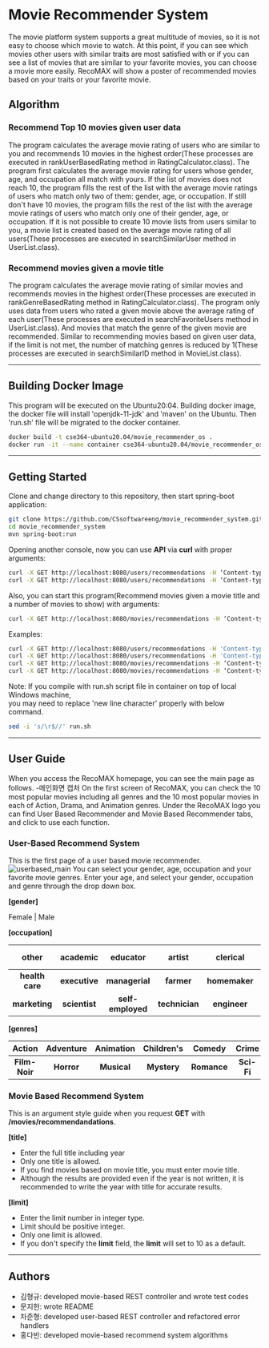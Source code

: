 # Movie Recommender System

The movie platform system supports a great multitude of movies, so it is not easy to choose which movie to watch. At this point, if you can see which movies other users with similar traits are most satisfied with or if you can see a list of movies that are similar to your favorite movies, you can choose a movie more easily. RecoMAX will show a poster of recommended movies based on your traits or your favorite movie.

## Algorithm

### Recommend Top 10 movies given user data

The program calculates the average movie rating of users who are similar to you and recommends 10 movies in the highest order(These processes are executed in rankUserBasedRating method in RatingCalculator.class). The program first calculates the average movie rating for users whose gender, age, and occupation all match with yours. If the list of movies does not reach 10, the program fills the rest of the list with the average movie ratings of users who match only two of them: gender, age, or occupation. If still don't have 10 movies, the program fills the rest of the list with the average movie ratings of users who match only one of their gender, age, or occupation. If it is not possible to create 10 movie lists from users similar to you, a movie list is created based on the average movie rating of all users(These processes are executed in searchSimilarUser method in UserList.class).<br/>

### Recommend movies given a movie title

The program calculates the average movie rating of similar movies and recommends movies in the highest order(These processes are executed in rankGenreBasedRating method in RatingCalculator.class). The program only uses data from users who rated a given movie above the average rating of each user(These processes are executed in searchFavoriteUsers method in UserList.class). And movies that match the genre of the given movie are recommended. Similar to recommending movies based on given user data, if the limit is not met, the number of matching genres is reduced by 1(These processes are executed in searchSimilarID method in MovieList.class).

---

## Building Docker Image

This program will be executed on the Ubuntu20:04. Building docker image, the docker file will install 'openjdk-11-jdk' and 'maven' on the Ubuntu. Then 'run.sh' file will be migrated to the docker container.

```sh
docker build -t cse364-ubuntu20.04/movie_recommender_os .
docker run -it --name container cse364-ubuntu20.04/movie_recommender_os
```

---

## Getting Started

Clone and change directory to this repository, then start spring-boot application:

```sh
git clone https://github.com/CSsoftwareeng/movie_recommender_system.git
cd movie_recommender_system
mvn spring-boot:run
```

Opening another console, now you can use **API** via **curl** with proper arguments:

```sh
curl -X GET http://localhost:8080/users/recommendations -H ‘Content-type:application/json’ -d ‘{"gender": [gender], "age": [age], "occupation": [occupation], "genres": [genres]}’ |json_pp
curl -X GET http://localhost:8080/users/recommendations -H ‘Content-type:application/json’ -d ‘{"gender": [gender], "age": [age], "occupation": [occupation]}’ |json_pp
```

Also, you can start this program(Recommend movies given a movie title and a number of movies to show) with arguments:

```sh
curl -X GET http://localhost:8080/movies/recommendations -H ‘Content-type:application/json’ -d ‘{"title": [title], "limit": [limit]}’ |json_pp
```

Examples:

```sh
curl -X GET http://localhost:8080/users/recommendations -H 'Content-type:application/json' -d '{"gender" : "", "age" : "", "occupation" : "", "genres" : "Romance|comedy"}' |json_pp
curl -X GET http://localhost:8080/users/recommendations -H 'Content-type:application/json' -d '{"gender": "M", "age": "", "occupation": "retired", "genres": ""}' |json_pp
curl -X GET http://localhost:8080/movies/recommendations -H ‘Content-type:application/json’ -d '{"title": "Toy Story (1995)", "limit": 20}' |json_pp
curl -X GET http://localhost:8080/movies/recommendations -H ‘Content-type:application/json’ -d '{"title": "Toy Story (1995)"}' |json_pp
```

Note:
If you compile with run.sh script file in container on top of local Windows machine,<br/>
you may need to replace 'new line character' properly with below command.

```sh
sed -i 's/\r$//' run.sh
```

---

## User Guide

When you access the RecoMAX homepage, you can see the main page as follows.
-메인화면 캡처
On the first screen of RecoMAX, you can check the 10 most popular movies including all genres and the 10 most popular movies in each of Action, Drama, and Animation genres. Under the RecoMAX logo you can find User Based Recommender and Movie Based Recommender tabs, and click to use each function.

### **User-Based Recommend System**
This is the first page of a user based movie recommender.
![userbased_main](https://user-images.githubusercontent.com/80080164/122674945-38419b00-d212-11eb-999e-2ddcf3d18baf.PNG)
You can select your gender, age, occupation and your favorite movie genres. Enter your age, and select your gender, occupation and genre through the drop down box. 



**[gender]**

Female | Male

**[occupation]**

|      other      |   academic    |     educator      |     artist     |   clerical    |      admin       |    college    |  grad student  | customer service |  doctor   |
| :-------------: | :-----------: | :---------------: | :------------: | :-----------: | :--------------: | :-----------: | :------------: | :--------------: | :-------: |
| **health care** | **executive** |  **managerial**   |   **farmer**   | **homemaker** | **K-12 student** |  **lawyer**   | **programmer** |   **retired**    | **sales** |
|  **marketing**  | **scientist** | **self-employed** | **technician** | **engineer**  |  **tradesman**   | **craftsman** | **unemployed** |    **writer**    |

**[genres]**

|    Action     | Adventure  |  Animation  | Children's  |   Comedy    |   Crime    | Documentary  |  Drama  |   Fantasy   |
| :-----------: | :--------: | :---------: | :---------: | :---------: | :--------: | :----------: | :-----: | :---------: |
| **Film-Noir** | **Horror** | **Musical** | **Mystery** | **Romance** | **Sci-Fi** | **Thriller** | **War** | **Western** |



### **Movie Based Recommend System**

This is an argument style guide when you request **GET** with **/movies/recommendandations**.

**[title]**

- Enter the full title including year
- Only one title is allowed.
- If you find movies based on movie title, you must enter movie title.
- Although the results are provided even if the year is not written, it is recommended to write the year with title for accurate results.

**[limit]**

- Enter the limit number in integer type.
- Limit should be positive integer.
- Only one limit is allowed.
- If you don't specify the **limit** field, the **limit** will set to 10 as a default.




---

## Authors

- 김형규: developed movie-based REST controller and wrote test codes
- 문지헌: wrote README
- 차준형: developed user-based REST controller and refactored error handlers
- 홍다빈: developed movie-based recommend system algorithms

